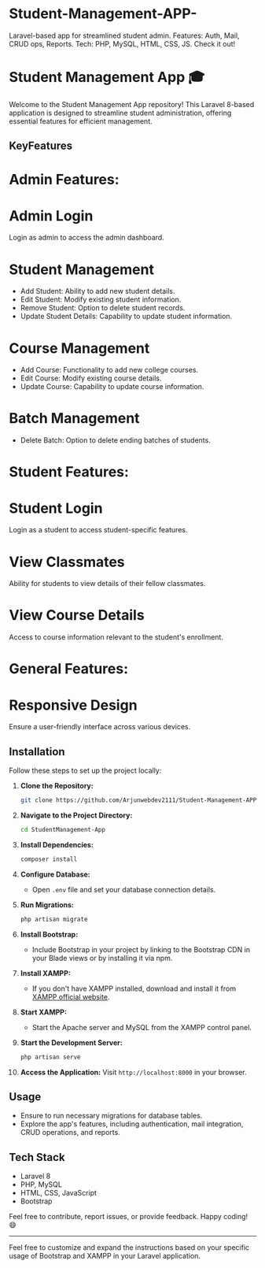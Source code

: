 # Student-Management-APP-
Laravel-based app for streamlined student admin. Features: Auth, Mail, CRUD ops, Reports. Tech: PHP, MySQL, HTML, CSS, JS. Check it out!

# Student Management App 🎓

Welcome to the Student Management App repository! This Laravel 8-based application is designed to streamline student administration, offering essential features for efficient management.
## KeyFeatures
# Admin Features:

# Admin Login
Login as admin to access the admin dashboard.

# Student Management
- Add Student: Ability to add new student details.
- Edit Student: Modify existing student information.
- Remove Student: Option to delete student records.
- Update Student Details: Capability to update student information.

# Course Management
- Add Course: Functionality to add new college courses.
- Edit Course: Modify existing course details.
- Update Course: Capability to update course information.

# Batch Management
- Delete Batch: Option to delete ending batches of students.

# Student Features:

# Student Login
Login as a student to access student-specific features.

# View Classmates
Ability for students to view details of their fellow classmates.

# View Course Details
Access to course information relevant to the student's enrollment.

# General Features:

# Responsive Design
Ensure a user-friendly interface across various devices.


## Installation

Follow these steps to set up the project locally:

1. **Clone the Repository:**
    ```bash
    git clone https://github.com/Arjunwebdev2111/Student-Management-APP.git
    ```

2. **Navigate to the Project Directory:**
    ```bash
    cd StudentManagement-App
    ```

3. **Install Dependencies:**
    ```bash
    composer install
    ```

4. **Configure Database:**
    - Open `.env` file and set your database connection details.
  
5. **Run Migrations:**
    ```bash
    php artisan migrate
    ```

6. **Install Bootstrap:**
    - Include Bootstrap in your project by linking to the Bootstrap CDN in your Blade views or by installing it via npm.

7. **Install XAMPP:**
    - If you don't have XAMPP installed, download and install it from [XAMPP official website](https://www.apachefriends.org/index.html).

8. **Start XAMPP:**
    - Start the Apache server and MySQL from the XAMPP control panel.

9. **Start the Development Server:**
    ```bash
    php artisan serve
    ```

10. **Access the Application:**
    Visit `http://localhost:8000` in your browser.

## Usage

- Ensure to run necessary migrations for database tables.
- Explore the app's features, including authentication, mail integration, CRUD operations, and reports.

## Tech Stack

- Laravel 8
- PHP, MySQL
- HTML, CSS, JavaScript
- Bootstrap

Feel free to contribute, report issues, or provide feedback. Happy coding! 😄

---

Feel free to customize and expand the instructions based on your specific usage of Bootstrap and XAMPP in your Laravel application.
